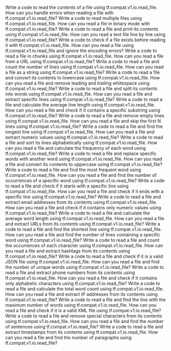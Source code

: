 Write a code to read the contents of a file using tf.compat.v1.io.read_file.
How can you handle errors when reading a file with tf.compat.v1.io.read_file?
Write a code to read multiple files using tf.compat.v1.io.read_file.
How can you read a file in binary mode with tf.compat.v1.io.read_file?
Write a code to read a file and print its contents using tf.compat.v1.io.read_file.
How can you read a text file line by line using tf.compat.v1.io.read_file?
Write a code to check if a file exists before reading it with tf.compat.v1.io.read_file.
How can you read a file using tf.compat.v1.io.read_file and ignore the encoding errors?
Write a code to read a file in chunks using tf.compat.v1.io.read_file.
How can you read a file from a URL using tf.compat.v1.io.read_file?
Write a code to read a file and count the number of lines using tf.compat.v1.io.read_file.
How can you read a file as a string using tf.compat.v1.io.read_file?
Write a code to read a file and convert its contents to lowercase using tf.compat.v1.io.read_file.
How can you read a file and remove leading and trailing whitespace using tf.compat.v1.io.read_file?
Write a code to read a file and split its contents into words using tf.compat.v1.io.read_file.
How can you read a file and extract specific lines using tf.compat.v1.io.read_file?
Write a code to read a file and calculate the average line length using tf.compat.v1.io.read_file.
How can you read a file and check if it contains a specific substring using tf.compat.v1.io.read_file?
Write a code to read a file and remove empty lines using tf.compat.v1.io.read_file.
How can you read a file and skip the first N lines using tf.compat.v1.io.read_file?
Write a code to read a file and find the longest line using tf.compat.v1.io.read_file.
How can you read a file and extract numeric values using tf.compat.v1.io.read_file?
Write a code to read a file and sort its lines alphabetically using tf.compat.v1.io.read_file.
How can you read a file and calculate the frequency of each word using tf.compat.v1.io.read_file?
Write a code to read a file and replace specific words with another word using tf.compat.v1.io.read_file.
How can you read a file and convert its contents to uppercase using tf.compat.v1.io.read_file?
Write a code to read a file and find the most frequent word using tf.compat.v1.io.read_file.
How can you read a file and find the number of occurrences of a specific word using tf.compat.v1.io.read_file?
Write a code to read a file and check if it starts with a specific line using tf.compat.v1.io.read_file.
How can you read a file and check if it ends with a specific line using tf.compat.v1.io.read_file?
Write a code to read a file and extract email addresses from its contents using tf.compat.v1.io.read_file.
How can you read a file and check if it contains only numeric values using tf.compat.v1.io.read_file?
Write a code to read a file and calculate the average word length using tf.compat.v1.io.read_file.
How can you read a file and extract URLs from its contents using tf.compat.v1.io.read_file?
Write a code to read a file and find the shortest line using tf.compat.v1.io.read_file.
How can you read a file and find the number of lines containing a specific word using tf.compat.v1.io.read_file?
Write a code to read a file and count the occurrences of each character using tf.compat.v1.io.read_file.
How can you read a file and extract hashtags from its contents using tf.compat.v1.io.read_file?
Write a code to read a file and check if it is a valid JSON file using tf.compat.v1.io.read_file.
How can you read a file and find the number of unique words using tf.compat.v1.io.read_file?
Write a code to read a file and extract phone numbers from its contents using tf.compat.v1.io.read_file.
How can you read a file and check if it contains only alphabetic characters using tf.compat.v1.io.read_file?
Write a code to read a file and calculate the total word count using tf.compat.v1.io.read_file.
How can you read a file and extract IP addresses from its contents using tf.compat.v1.io.read_file?
Write a code to read a file and find the line with the maximum number of words using tf.compat.v1.io.read_file.
How can you read a file and check if it is a valid XML file using tf.compat.v1.io.read_file?
Write a code to read a file and remove special characters from its contents using tf.compat.v1.io.read_file.
How can you read a file and find the number of sentences using tf.compat.v1.io.read_file?
Write a code to read a file and extract timestamps from its contents using tf.compat.v1.io.read_file.
How can you read a file and find the number of paragraphs using tf.compat.v1.io.read_file?